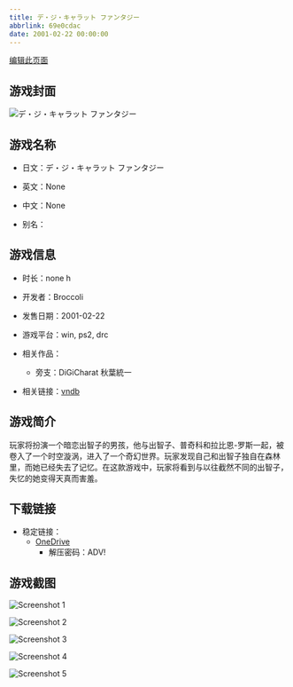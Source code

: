 ```yaml
---
title: デ・ジ・キャラット ファンタジー
abbrlink: 69e0cdac
date: 2001-02-22 00:00:00
---
```

[编辑此页面](https://github.com/ACG-3/ADV3-source/blob/main/source/_posts/games/%E3%83%87%E3%83%BB%E3%82%B8%E3%83%BB%E3%82%AD%E3%83%A3%E3%83%A9%E3%83%83%E3%83%88%20%E3%83%95%E3%82%A1%E3%83%B3%E3%82%BF%E3%82%B8%E3%83%BC.md)

## 游戏封面

![デ・ジ・キャラット ファンタジー](https://pan.timero.xyz/d/onedrive/img_lib_001/%E3%83%87%E3%83%BB%E3%82%B8%E3%83%BB%E3%82%AD%E3%83%A3%E3%83%A9%E3%83%83%E3%83%88%20%E3%83%95%E3%82%A1%E3%83%B3%E3%82%BF%E3%82%B8%E3%83%BC_cover.avif)


## 游戏名称

- 日文：デ・ジ・キャラット ファンタジー
- 英文：None
- 中文：None

- 别名：


## 游戏信息

- 时长：none h
- 开发者：Broccoli
- 发售日期：2001-02-22
- 游戏平台：win, ps2, drc
- 相关作品：
   - 旁支：DiGiCharat 秋葉統一

- 相关链接：[vndb](https://vndb.org/v7498)


## 游戏简介

玩家将扮演一个暗恋出智子的男孩，他与出智子、普奇科和拉比恩-罗斯一起，被卷入了一个时空漩涡，进入了一个奇幻世界。玩家发现自己和出智子独自在森林里，而她已经失去了记忆。在这款游戏中，玩家将看到与以往截然不同的出智子，失忆的她变得天真而害羞。


## 下载链接

- 稳定链接：
    - [OneDrive](https://pan.timero.xyz/onedrive/adv_lib_001/%E3%83%87%E3%83%BB%E3%82%B8%E3%83%BB%E3%82%AD%E3%83%A3%E3%83%A9%E3%83%83%E3%83%88%20%E3%83%95%E3%82%A1%E3%83%B3%E3%82%BF%E3%82%B8%E3%83%BC)
        - 解压密码：ADV!



## 游戏截图


![Screenshot 1](https://pan.timero.xyz/d/onedrive/img_lib_001/%E3%83%87%E3%83%BB%E3%82%B8%E3%83%BB%E3%82%AD%E3%83%A3%E3%83%A9%E3%83%83%E3%83%88%20%E3%83%95%E3%82%A1%E3%83%B3%E3%82%BF%E3%82%B8%E3%83%BC_Screenshot_1.avif)

![Screenshot 2](https://pan.timero.xyz/d/onedrive/img_lib_001/%E3%83%87%E3%83%BB%E3%82%B8%E3%83%BB%E3%82%AD%E3%83%A3%E3%83%A9%E3%83%83%E3%83%88%20%E3%83%95%E3%82%A1%E3%83%B3%E3%82%BF%E3%82%B8%E3%83%BC_Screenshot_2.avif)

![Screenshot 3](https://pan.timero.xyz/d/onedrive/img_lib_001/%E3%83%87%E3%83%BB%E3%82%B8%E3%83%BB%E3%82%AD%E3%83%A3%E3%83%A9%E3%83%83%E3%83%88%20%E3%83%95%E3%82%A1%E3%83%B3%E3%82%BF%E3%82%B8%E3%83%BC_Screenshot_3.avif)

![Screenshot 4](https://pan.timero.xyz/d/onedrive/img_lib_001/%E3%83%87%E3%83%BB%E3%82%B8%E3%83%BB%E3%82%AD%E3%83%A3%E3%83%A9%E3%83%83%E3%83%88%20%E3%83%95%E3%82%A1%E3%83%B3%E3%82%BF%E3%82%B8%E3%83%BC_Screenshot_4.avif)

![Screenshot 5](https://pan.timero.xyz/d/onedrive/img_lib_001/%E3%83%87%E3%83%BB%E3%82%B8%E3%83%BB%E3%82%AD%E3%83%A3%E3%83%A9%E3%83%83%E3%83%88%20%E3%83%95%E3%82%A1%E3%83%B3%E3%82%BF%E3%82%B8%E3%83%BC_Screenshot_5.avif)

